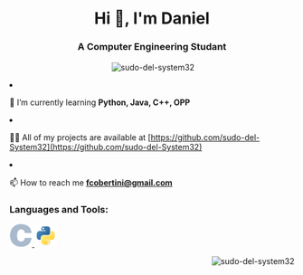 <h1 align="center">Hi 👋, I'm Daniel</h1>
<h3 align="center">A Computer Engineering Studant</h3>


<p align="center">&nbsp;<img align="center" src="https://github-readme-stats.vercel.app/api?username=sudo-del-system32&show_icons=true&theme=dark&locale=en" alt="sudo-del-system32" /></p

- 🌱 I’m currently learning **Python, Java, C++, OPP**

- 👨‍💻 All of my projects are available at [https://github.com/sudo-del-System32](https://github.com/sudo-del-System32)

- 📫 How to reach me **fcobertini@gmail.com**




<h3 align="left">Languages and Tools:</h3>
<p align="left"> <a href="https://www.cprogramming.com/" target="_blank" rel="noreferrer"> <img src="https://raw.githubusercontent.com/devicons/devicon/master/icons/c/c-original.svg" alt="c" width="40" height="40"/> </a> <a href="https://www.python.org" target="_blank" rel="noreferrer"> <img src="https://raw.githubusercontent.com/devicons/devicon/master/icons/python/python-original.svg" alt="python" width="40" height="40"/> </a> </p>

<p align="right"><img align="right" src="https://github-readme-stats.vercel.app/api/top-langs?username=sudo-del-system32&show_icons=true&theme=dark&locale=en&layout=compact" alt="sudo-del-system32" /></p>
